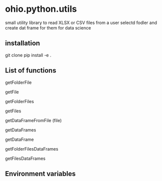 # ohio.python.utils
small utility library to read XLSX or CSV files from a user selectd fodler and create dat frame for them for data science

## installation
git clone 
pip install -e .

## List of functions

getFolderFile

getFile

getFolderFiles

getFiles

getDataFrameFromFile (file)

getDataFrames

getDataFrame

getFolderFilesDataFrames

getFilesDataFrames

## Environment variables



